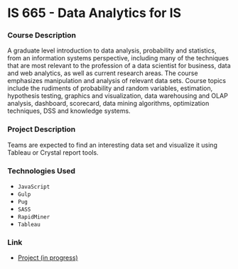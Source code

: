 # IS 665 - Data Analytics for IS

### Course Description
A graduate level introduction to data analysis, probability and statistics, from an information systems perspective, including many of the techniques that are most relevant to the profession of a data scientist for business, data and web analytics, as well as current research areas. The course emphasizes manipulation and analysis of relevant data sets. Course topics include the rudiments of probability and random variables, estimation, hypothesis testing, graphics and visualization, data warehousing and OLAP analysis, dashboard, scorecard, data mining algorithms, optimization techniques, DSS and knowledge systems.

### Project Description
Teams are expected to find an interesting data set and visualize it using Tableau or Crystal report tools.

### Technologies Used
* `JavaScript`
* `Gulp`
* `Pug`
* `SASS`
* `RapidMiner`
* `Tableau`

### Link
* [Project (in progress)](https://goto1.github.io/is665/)
